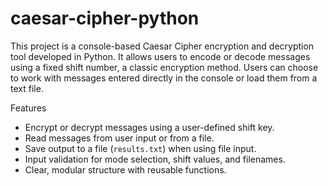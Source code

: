 # caesar-cipher-python
This project is a console-based Caesar Cipher encryption and decryption tool developed in Python. It allows users to encode or decode messages using a fixed shift number, a classic encryption method. Users can choose to work with messages entered directly in the console or load them from a text file. 

Features
- Encrypt or decrypt messages using a user-defined shift key.
- Read messages from user input or from a file.
- Save output to a file (`results.txt`) when using file input.
- Input validation for mode selection, shift values, and filenames.
- Clear, modular structure with reusable functions.
